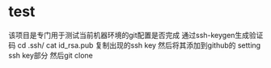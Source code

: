 # test
该项目是专门用于测试当前机器环境的git配置是否完成
通过ssh-keygen生成验证码
cd .ssh/
cat id_rsa.pub
复制出现的ssh key 然后将其添加到github的 setting ssh key部分
然后git clone
